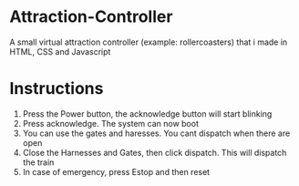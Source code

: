 # Attraction-Controller
A small virtual attraction controller (example: rollercoasters) that i made in HTML, CSS and Javascript

# Instructions
1. Press the Power button, the acknowledge button will start blinking
2. Press acknowledge. The system can now boot
3. You can use the gates and haresses. You cant dispatch when there are open
4. Close the Harnesses and Gates, then click dispatch. This will dispatch the train
5. In case of emergency, press Estop and then reset

